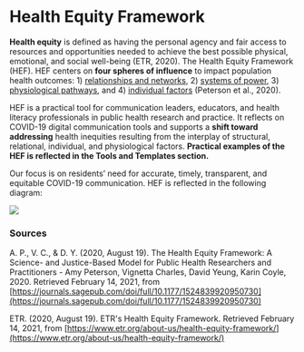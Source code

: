 # Health Equity Framework

**Health equity** is defined as having the personal agency and fair access to resources and opportunities needed to achieve the best possible physical, emotional, and social well-being \(ETR, 2020\). The Health Equity Framework \(HEF\). HEF centers on **four spheres of influence** to impact population health outcomes: 1\) [relationships and networks](relationships-and-networks.md), 2\) [systems of power](systems-of-power.md), 3\) [physiological pathways](physiological-pathways.md), and 4\) [individual factors](individual-factors.md) \(Peterson et al., 2020\).

HEF is a practical tool for communication leaders, educators, and health literacy professionals in public health research and practice. It reflects on COVID-19 digital communication tools and supports a **shift toward addressing** health inequities resulting from the interplay of structural, relational, individual, and physiological factors. **Practical examples of the HEF is reflected in the Tools and Templates section.**

Our focus is on residents’ need for accurate, timely, transparent, and equitable COVID-19 communication. HEF is reflected in the following diagram:

![](https://lh5.googleusercontent.com/TEtjMDgyvOu6nPxvHgHo14yb2iR48ShboBHujVVoo0mKfAPjOJHfpaJrBR0zY94_NXBOEBwbTB1W9hbIChAlAEfxiFLHNpVoxQLFxmAUfSfkUU9TxrT19-BjyC3zLjmTr9X-FrhF)

### **Sources**

A. P., V. C., & D. Y. \(2020, August 19\). The Health Equity Framework: A Science- and Justice-Based Model for Public Health Researchers and Practitioners - Amy Peterson, Vignetta Charles, David Yeung, Karin Coyle, 2020. Retrieved February 14, 2021, from [https://journals.sagepub.com/doi/full/10.1177/1524839920950730](https://journals.sagepub.com/doi/full/10.1177/1524839920950730)

ETR. \(2020, August 19\). ETR's Health Equity Framework. Retrieved February 14, 2021, from [https://www.etr.org/about-us/health-equity-framework/](https://www.etr.org/about-us/health-equity-framework/)   


